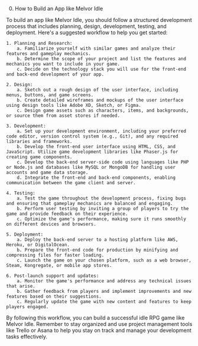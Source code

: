 0. How to Build an App like Melvor Idle

To build an app like Melvor Idle, you should follow a structured development process that includes planning, design, development, testing, and deployment. Here's a suggested workflow to help you get started:

	1. Planning and Research: 
		a. Familiarize yourself with similar games and analyze their features and gameplay mechanics. 
		b. Determine the scope of your project and list the features and mechanics you want to include in your game.
		c. Decide on the technology stack you will use for the front-end and back-end development of your app.
		
	2. Design: 
		a. Sketch out a rough design of the user interface, including menus, buttons, and game screens. 
		b. Create detailed wireframes and mockups of the user interface using design tools like Adobe XD, Sketch, or Figma. 
		c. Design game assets such as characters, items, and backgrounds, or source them from asset stores if needed.
		
	3. Development: 
		a. Set up your development environment, including your preferred code editor, version control system (e.g., Git), and any required libraries and frameworks. 
		b. Develop the front-end user interface using HTML, CSS, and JavaScript. Utilize game development libraries like Phaser.js for creating game components. 
		c. Develop the back-end server-side code using languages like PHP or Node.js and databases like MySQL or MongoDB for handling user accounts and game data storage. 
		d. Integrate the front-end and back-end components, enabling communication between the game client and server.
		
	4. Testing: 
		a. Test the game throughout the development process, fixing bugs and ensuring that gameplay mechanics are balanced and engaging.
		b. Perform user testing by inviting a group of players to try the game and provide feedback on their experience. 
		c. Optimize the game's performance, making sure it runs smoothly on different devices and browsers.
		
	5. Deployment: 
		a. Deploy the back-end server to a hosting platform like AWS, Heroku, or DigitalOcean. 
		b. Prepare the front-end code for production by minifying and compressing files for faster loading. 
		c. Launch the game on your chosen platform, such as a web browser, Steam, Kongregate, or mobile app stores.
		
	6. Post-launch support and updates: 
		a. Monitor the game's performance and address any technical issues that arise.
		b. Gather feedback from players and implement improvements and new features based on their suggestions.
		c. Regularly update the game with new content and features to keep players engaged.
		
By following this workflow, you can build a successful idle RPG game like Melvor Idle. Remember to stay organized and use project management tools like Trello or Asana to help you stay on track and manage your development tasks effectively.

